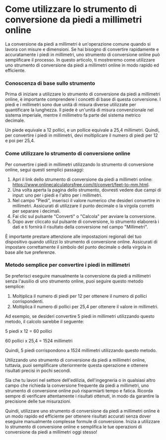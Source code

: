 Come utilizzare lo strumento di conversione da piedi a millimetri online
========================================================================

La conversione da piedi a millimetri è un'operazione comune quando si lavora con misure e dimensioni. Se hai bisogno di convertire rapidamente e accuratamente i piedi in millimetri, uno strumento di conversione online può semplificare il processo. In questo articolo, ti mostreremo come utilizzare uno strumento di conversione da piedi a millimetri online in modo rapido ed efficiente.

### Conoscenza di base sullo strumento

Prima di iniziare a utilizzare lo strumento di conversione da piedi a millimetri online, è importante comprendere i concetti di base di questa conversione. I piedi e i millimetri sono due unità di misura diverse utilizzate per quantificare la lunghezza. Il piede è un'unità di misura convenzionale nel sistema imperiale, mentre il millimetro fa parte del sistema metrico decimale.

Un piede equivale a 12 pollici, e un pollice equivale a 25,4 millimetri. Quindi, per convertire i piedi in millimetri, devi moltiplicare il numero di piedi per 12 e poi per 25,4.

### Come utilizzare lo strumento di conversione online

Per convertire i piedi in millimetri utilizzando lo strumento di conversione online, segui questi semplici passaggi:

1. Apri il link dello strumento di conversione da piedi a millimetri online: <https://www.onlinecalculatorsfree.com/it/convert/feet-to-mm.html>.
2. Una volta aperta la pagina dello strumento, dovresti vedere due campi di input: uno per i piedi e l'altro per i millimetri.
3. Nel campo "Piedi", inserisci il valore numerico che desideri convertire in millimetri. Assicurati di utilizzare il punto decimale o la virgola corretti per separare i decimali.
4. Fai clic sul pulsante "Converti" o "Calcola" per avviare la conversione.
5. Dopo aver cliccato sul pulsante di conversione, lo strumento elaborerà i dati e ti fornirà il risultato della conversione nel campo "Millimetri".

È importante prestare attenzione alle impostazioni regionali del tuo dispositivo quando utilizzi lo strumento di conversione online. Assicurati di impostare correttamente il simbolo del punto decimale o della virgola in base alle tue preferenze.

### Metodo semplice per convertire i piedi in millimetri

Se preferisci eseguire manualmente la conversione da piedi a millimetri senza l'ausilio di uno strumento online, puoi seguire questo metodo semplice:

1. Moltiplica il numero di piedi per 12 per ottenere il numero di pollici corrispondenti.
2. Moltiplica il numero di pollici per 25,4 per ottenere il valore in millimetri.

Ad esempio, se desideri convertire 5 piedi in millimetri utilizzando questo metodo, il calcolo sarebbe il seguente:

5 piedi x 12 = 60 pollici

60 pollici x 25,4 = 1524 millimetri

Quindi, 5 piedi corrispondono a 1524 millimetri utilizzando questo metodo.

Utilizzando uno strumento di conversione da piedi a millimetri online, tuttavia, puoi semplificare ulteriormente questa operazione e ottenere risultati precisi in pochi secondi.

Sia che tu lavori nel settore dell'edilizia, dell'ingegneria o in qualsiasi altro campo che richieda la conversione frequente da piedi a millimetri, uno strumento di conversione online può risparmiarti tempo e fatica. Ricorda sempre di verificare attentamente i risultati ottenuti, in modo da garantire la precisione delle tue misurazioni.

Quindi, utilizzare uno strumento di conversione da piedi a millimetri online è un modo rapido ed efficiente per ottenere risultati accurati senza dover eseguire manualmente complesse formule di conversione. Inizia a utilizzare lo strumento di conversione online e semplifica le tue operazioni di conversione da piedi a millimetri oggi stesso!